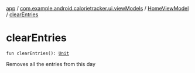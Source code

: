 [app](../../index.md) / [com.example.android.calorietracker.ui.viewModels](../index.md) / [HomeViewModel](index.md) / [clearEntries](./clear-entries.md)

# clearEntries

`fun clearEntries(): `[`Unit`](https://kotlinlang.org/api/latest/jvm/stdlib/kotlin/-unit/index.html)

Removes all the entries from this day

